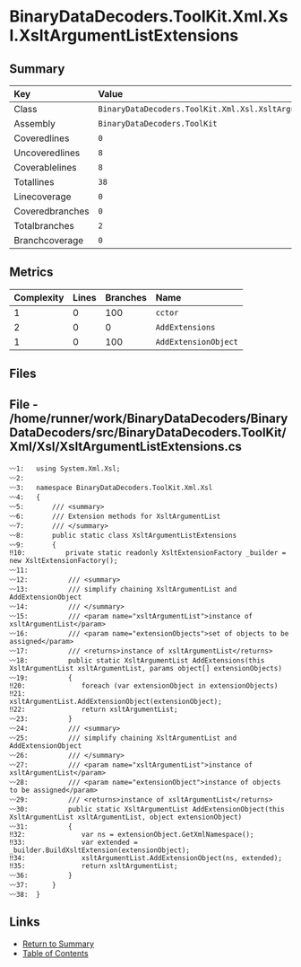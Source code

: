﻿# BinaryDataDecoders.ToolKit.Xml.Xsl.XsltArgumentListExtensions

## Summary

| Key             | Value                                                           |
| :-------------- | :-------------------------------------------------------------- |
| Class           | `BinaryDataDecoders.ToolKit.Xml.Xsl.XsltArgumentListExtensions` |
| Assembly        | `BinaryDataDecoders.ToolKit`                                    |
| Coveredlines    | `0`                                                             |
| Uncoveredlines  | `8`                                                             |
| Coverablelines  | `8`                                                             |
| Totallines      | `38`                                                            |
| Linecoverage    | `0`                                                             |
| Coveredbranches | `0`                                                             |
| Totalbranches   | `2`                                                             |
| Branchcoverage  | `0`                                                             |

## Metrics

| Complexity | Lines | Branches | Name                 |
| :--------- | :---- | :------- | :------------------- |
| 1          | 0     | 100      | `cctor`              |
| 2          | 0     | 0        | `AddExtensions`      |
| 1          | 0     | 100      | `AddExtensionObject` |

## Files

## File - /home/runner/work/BinaryDataDecoders/BinaryDataDecoders/src/BinaryDataDecoders.ToolKit/Xml/Xsl/XsltArgumentListExtensions.cs

```CSharp
〰1:   using System.Xml.Xsl;
〰2:   
〰3:   namespace BinaryDataDecoders.ToolKit.Xml.Xsl
〰4:   {
〰5:       /// <summary>
〰6:       /// Extension methods for XsltArgumentList
〰7:       /// </summary>
〰8:       public static class XsltArgumentListExtensions
〰9:       {
‼10:          private static readonly XsltExtensionFactory _builder = new XsltExtensionFactory();
〰11:  
〰12:          /// <summary>
〰13:          /// simplify chaining XsltArgumentList and AddExtensionObject
〰14:          /// </summary>
〰15:          /// <param name="xsltArgumentList">instance of xsltArgumentList</param>
〰16:          /// <param name="extensionObjects">set of objects to be assigned</param>
〰17:          /// <returns>instance of xsltArgumentList</returns>
〰18:          public static XsltArgumentList AddExtensions(this XsltArgumentList xsltArgumentList, params object[] extensionObjects)
〰19:          {
‼20:              foreach (var extensionObject in extensionObjects)
‼21:                  xsltArgumentList.AddExtensionObject(extensionObject);
‼22:              return xsltArgumentList;
〰23:          }
〰24:          /// <summary>
〰25:          /// simplify chaining XsltArgumentList and AddExtensionObject
〰26:          /// </summary>
〰27:          /// <param name="xsltArgumentList">instance of xsltArgumentList</param>
〰28:          /// <param name="extensionObject">instance of objects to be assigned</param>
〰29:          /// <returns>instance of xsltArgumentList</returns>
〰30:          public static XsltArgumentList AddExtensionObject(this XsltArgumentList xsltArgumentList, object extensionObject)
〰31:          {
‼32:              var ns = extensionObject.GetXmlNamespace();
‼33:              var extended = _builder.BuildXsltExtension(extensionObject);
‼34:              xsltArgumentList.AddExtensionObject(ns, extended);
‼35:              return xsltArgumentList;
〰36:          }
〰37:      }
〰38:  }
```

## Links

* [Return to Summary](Summary.md)
* [Table of Contents](../TOC.md)

